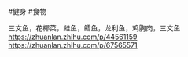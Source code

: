 #健身 #食物

三文鱼，花椰菜，鲑鱼，鳕鱼，龙利鱼，鸡胸肉，三文鱼
https://zhuanlan.zhihu.com/p/44561159
https://zhuanlan.zhihu.com/p/67565571
